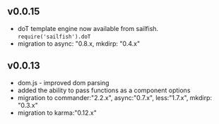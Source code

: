 ## v0.0.15
* doT template engine now available from sailfish. `require('sailfish').doT`
* migration to async: "0.8.x, mkdirp: "0.4.x"

## v0.0.13
* dom.js - improved dom parsing
* added the ability to pass functions as a component options
* migration to commander:"2.2.x", async:"0.7.x", less:"1.7.x", mkdirp: "0.3.x"
* migration to karma:"0.12.x"